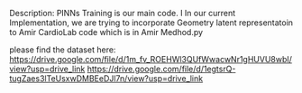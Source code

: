 
Description:
PINNs Training is our main code.
I In our current Implementation, we are trying to incorporate Geometry latent representatoin to Amir CardioLab code which is in Amir Medhod.py


please find the dataset here:
https://drive.google.com/file/d/1m_fv_ROEHWl3QUfWwacwNr1gHUVU8wbI/view?usp=drive_link
https://drive.google.com/file/d/1egtsrQ-tugZaes3lTeUsxwDMBEeDJl7n/view?usp=drive_link

